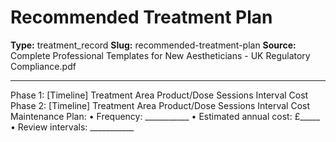 # Recommended Treatment Plan

**Type:** treatment_record
**Slug:** recommended-treatment-plan
**Source:** Complete Professional Templates for New Aestheticians - UK Regulatory Compliance.pdf

---

Phase 1: [Timeline]
Treatment Area Product/Dose Sessions Interval Cost
Phase 2: [Timeline]
Treatment Area Product/Dose Sessions Interval Cost
Maintenance Plan:
• Frequency: ___________
• Estimated annual cost: £_____
• Review intervals: ___________